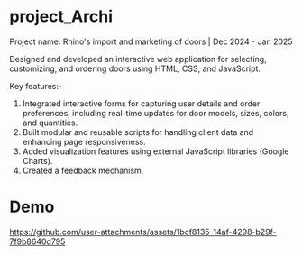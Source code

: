 # project_Archi
Project name: Rhino's import and marketing of doors | Dec 2024 - Jan 2025

Designed and developed an interactive web application for selecting, customizing, and ordering doors using HTML, CSS, and JavaScript.

Key features:-
1. Integrated interactive forms for capturing user details and order preferences, including real-time updates for door models, sizes, colors, and quantities.
2. Built modular and reusable scripts for handling client data and enhancing page responsiveness.
3. Added visualization features using external JavaScript libraries (Google Charts).
4. Created a feedback mechanism.

# Demo
https://github.com/user-attachments/assets/1bcf8135-14af-4298-b29f-7f9b8640d795

